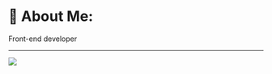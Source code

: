 # 💫 About Me:
Front-end developer 



---
[![](https://visitcount.itsvg.in/api?id=Bobinwebdev&icon=3&color=0)](https://visitcount.itsvg.in)

<!-- Proudly created with GPRM ( https://gprm.itsvg.in ) -->
